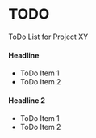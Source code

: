 TODO
====

ToDo List for Project XY


#### Headline

* ToDo Item 1
* ToDo Item 2

#### Headline 2

* ToDo Item 1
* ToDo Item 2